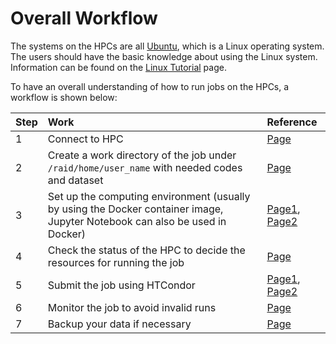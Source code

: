 # Overall Workflow

The systems on the HPCs are all [Ubuntu](https://ubuntu.com/), which is a Linux operating system. The users should have the basic knowledge about using the Linux system. Information can be found on the [Linux Tutorial](https://compsci-hunter.gitbook.io/xie-research-group/useful-tutorials/linux-tutorial) page.

To have an overall understanding of how to run jobs on the HPCs, a workflow is shown below:

| Step | Work | Reference |
| :--- | :--- | :--- |
| 1 | Connect to HPC | [Page](https://compsci-hunter.gitbook.io/xie-research-group/hpc-environments/hpc-user-guide/connecting-to-hpcs) |
| 2 | Create a work directory of the job under `/raid/home/user_name` with needed codes and dataset | [Page](https://compsci-hunter.gitbook.io/xie-research-group/hpc-environments/hpc-user-guide/user-directories) |
| 3 | Set up the computing environment \(usually by using the Docker container image, Jupyter Notebook can also be used in Docker\) | [Page1](https://compsci-hunter.gitbook.io/xie-research-group/useful-tutorials/docker-tutorial/use-docker-on-nvidia-gpu-cloud#use-ngc-service-on-hpcs), [Page2](https://compsci-hunter.gitbook.io/xie-research-group/useful-tutorials/jupyter-notebook-tutorial/run-jupyter-server-with-gpu-access-on-hpcs) |
| 4 | Check the status of the HPC to decide the resources for running the job | [Page](https://compsci-hunter.gitbook.io/xie-research-group/hpc-environments/hpc-user-guide/running-jobs#2-check-the-system-status) |
| 5 | Submit the job using HTCondor | [Page1](https://compsci-hunter.gitbook.io/xie-research-group/hpc-environments/hpc-user-guide/running-jobs#submit-a-job), [Page2](https://compsci-hunter.gitbook.io/xie-research-group/useful-tutorials/htcondor-tutorial) |
| 6 | Monitor the job to avoid invalid runs | [Page](https://compsci-hunter.gitbook.io/xie-research-group/hpc-environments/hpc-user-guide/running-jobs#monitor-a-job) |
| 7 | Backup your data if necessary | [Page](https://compsci-hunter.gitbook.io/xie-research-group/hpc-environments/hpc-user-guide/data-backup) |

